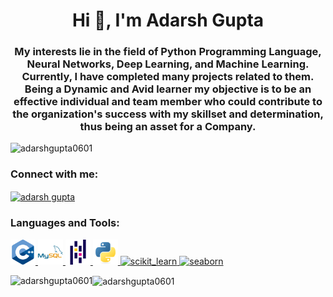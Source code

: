 <h1 align="center">Hi 👋, I'm Adarsh Gupta</h1>
<h3 align="center">My interests lie in the field of Python Programming Language, Neural Networks, Deep Learning, and Machine Learning. Currently, I have completed many projects related to them. Being a Dynamic and Avid learner my objective is to be an effective individual and team member who could contribute to the organization's success with my skillset and determination, thus being an asset for a Company.</h3>

<p align="left"> <img src="https://komarev.com/ghpvc/?username=adarshgupta0601&label=Profile%20views&color=0e75b6&style=flat" alt="adarshgupta0601" /> </p>

<h3 align="left">Connect with me:</h3>
<p align="left">
<a href="https://www.linkedin.com/in/adarshgupta-techie/" target="blank"><img align="center" src="https://raw.githubusercontent.com/rahuldkjain/github-profile-readme-generator/master/src/images/icons/Social/linked-in-alt.svg" alt="adarsh gupta" height="30" width="40" /></a>
</p>

<h3 align="left">Languages and Tools:</h3>
<p align="left"><a href="https://www.w3schools.com/cpp/" target="_blank" rel="noreferrer"> <img src="https://raw.githubusercontent.com/devicons/devicon/master/icons/cplusplus/cplusplus-original.svg" alt="cplusplus" width="40" height="40"/> </a> <a href="https://www.mysql.com/" target="_blank" rel="noreferrer"> <img src="https://raw.githubusercontent.com/devicons/devicon/master/icons/mysql/mysql-original-wordmark.svg" alt="mysql" width="40" height="40"/> </a> <a href="https://pandas.pydata.org/" target="_blank" rel="noreferrer"> <img src="https://raw.githubusercontent.com/devicons/devicon/2ae2a900d2f041da66e950e4d48052658d850630/icons/pandas/pandas-original.svg" alt="pandas" width="40" height="40"/> </a> <a href="https://www.python.org" target="_blank" rel="noreferrer"> <img src="https://raw.githubusercontent.com/devicons/devicon/master/icons/python/python-original.svg" alt="python" width="40" height="40"/> </a> <a href="https://scikit-learn.org/" target="_blank" rel="noreferrer"> <img src="https://upload.wikimedia.org/wikipedia/commons/0/05/Scikit_learn_logo_small.svg" alt="scikit_learn" width="40" height="40"/> </a> <a href="https://seaborn.pydata.org/" target="_blank" rel="noreferrer"> <img src="https://seaborn.pydata.org/_images/logo-mark-lightbg.svg" alt="seaborn" width="40" height="40"/> </a> </p>

<p><img align="left" src="https://github-readme-stats.vercel.app/api/top-langs?username=adarshgupta0601&show_icons=true&locale=en&layout=compact" alt="adarshgupta0601" /></p>



<p><img align="center" src="https://github-readme-streak-stats.herokuapp.com/?user=adarshgupta0601&" alt="adarshgupta0601" /></p>
